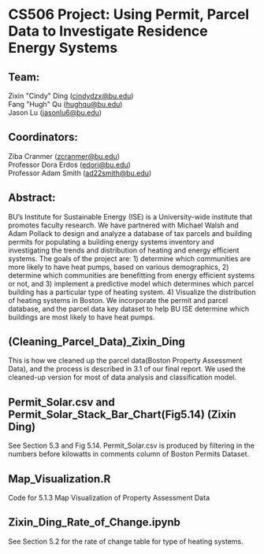 # CS506 Project: Using Permit, Parcel Data to Investigate Residence Energy Systems

## Team: 
Zixin "Cindy" Ding (cindydzx@bu.edu)<br/>
Fang "Hugh" Qu (hughqu@bu.edu)<br/>
Jason Lu (jasonlu6@bu.edu)<br/>

## Coordinators:
Ziba Cranmer (zcranmer@bu.edu)<br/>
Professor Dora Erdos (edori@bu.edu)<br/> 
Professor Adam Smith (ad22smith@bu.edu)<br/>

## Abstract:
BU’s Institute for Sustainable Energy (ISE) is a University-wide institute that promotes faculty research. We have partnered with Michael Walsh and Adam Pollack to design and analyze a database of tax parcels and building permits for populating a building energy systems inventory and investigating the trends and distribution of heating and energy efficient systems. The goals of the project are: 1) determine which communities are more likely to have heat pumps, based on various demographics, 2) determine which communities are benefitting from energy efficient systems or not, and 3) implement a predictive model which determines which parcel building has a particular type of heating system. 4) Visualize the distribution of heating systems in Boston. We incorporate the permit and parcel database, and the parcel data key dataset to help BU ISE determine which buildings are most likely to have heat pumps.

## (Cleaning_Parcel_Data)_Zixin_Ding
This is how we cleaned up the parcel data(Boston Property Assessment Data), and the process is described in 3.1 of our final report. We used the cleaned-up version for most of data analysis and classification model.

## Permit_Solar.csv and Permit_Solar_Stack_Bar_Chart(Fig5.14) (Zixin Ding)
See Section 5.3 and Fig 5.14. Permit_Solar.csv is produced by filtering in the numbers before kilowatts in comments column of Boston Permits Dataset.

## Map_Visualization.R
Code for 5.1.3 Map Visualization of Property Assessment Data

## Zixin_Ding_Rate_of_Change.ipynb
See Section 5.2 for the rate of change table for type of heating systems.
